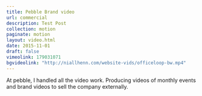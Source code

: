 ```yaml
---
title: Pebble Brand video
url: commercial
description: Test Post
collection: motion
paginate: motion
layout: video.html
date: 2015-11-01
draft: false
vimeolink: 179031071
bgvideolink: "http://niallhenn.com/website-vids/officeloop-bw.mp4"
---
```

At pebble, I handled all the video work. Producing videos of monthly events and brand videos to sell the company externally.